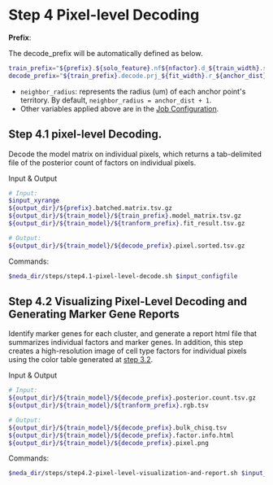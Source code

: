 # Step 4 Pixel-level Decoding

**Prefix**:

The decode_prefix will be automatically defined as below.
```bash
train_prefix="${prefix}.${solo_feature}.nf${nfactor}.d_${train_width}.s_${train_n_epoch}"
decode_prefix="${train_prefix}.decode.prj_${fit_width}.r_${anchor_dist}_${neighbor_radius}"
```

* `neighbor_radius`: represents the radius (um) of each anchor point's territory. By default, `neighbor_radius = anchor_dist + 1`.
* Other variables applied above are in the [Job Configuration](./job_config.md).


## Step 4.1 pixel-level Decoding. 
Decode the model matrix on individual pixels, which returns a tab-delimited file of the posterior count of factors on individual pixels.

Input & Output
```bash
# Input:
$input_xyrange                                                          ## user-defined input meta file for coordinates corresponding to the input SGE matrix
${output_dir}/${prefix}.batched.matrix.tsv.gz                           ## pixel minibatches from step1
${output_dir}/${train_model}/${train_prefix}.model_matrix.tsv.gz        ## a model matrix from LDA (step2a) or from Seurat (step2b)
${output_dir}/${train_model}/${tranform_prefix}.fit_result.tsv.gz       ## transform data from step3

# Output: 
${output_dir}/${train_model}/${decode_prefix}.pixel.sorted.tsv.gz
```

Commands:
```bash
$neda_dir/steps/step4.1-pixel-level-decode.sh $input_configfile
```

## Step 4.2 Visualizing Pixel-Level Decoding and Generating Marker Gene Reports
Identify marker genes for each cluster, and generate a report html file that summarizes individual factors and marker genes. In addition, this step creates a high-resolution image of cell type factors for individual pixels using the color table generated at [step 3.2](step3-transform.md/#step-32-transform-visualization).

Input & Output
```bash
# Input:
${output_dir}/${train_model}/${decode_prefix}.posterior.count.tsv.gz
${output_dir}/${train_model}/${tranform_prefix}.rgb.tsv

# Output: 
${output_dir}/${train_model}/${decode_prefix}.bulk_chisq.tsv
${output_dir}/${train_model}/${decode_prefix}.factor.info.html
${output_dir}/${train_model}/${decode_prefix}.pixel.png
```

Commands:
```bash
$neda_dir/steps/step4.2-pixel-level-visualization-and-report.sh $input_configfile
```
